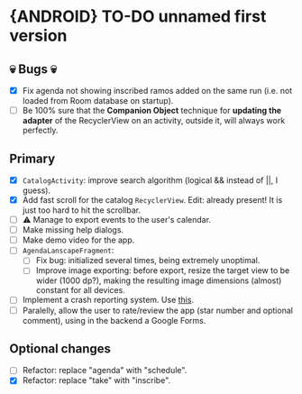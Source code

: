 # {ANDROID} TO-DO unnamed first version

## 💀 Bugs 💀
- [X] Fix agenda not showing inscribed ramos added on the same run (i.e. not loaded from Room database on startup).
- [ ] Be 100% sure that the **Companion Object** technique for **updating the adapter** of the RecyclerView on an activity, outside it, will always work perfectly.

## Primary
- [X] `CatalogActivity`: improve search algorithm (logical && instead of ||, I guess).
- [X] Add fast scroll for the catalog `RecyclerView`. Edit: already present! It is just too hard to hit the scrollbar.
- [ ] ⚠ Manage to export events to the user's calendar.
- [ ] Make missing help dialogs.
- [ ] Make demo video for the app.
- [ ] `AgendaLanscapeFragment`:
  - [ ] Fix bug:  initialized several times, being extremely unoptimal.
  - [ ] Improve image exporting: before export, resize the target view to be wider (1000 dp?), making the resulting image dimensions (almost) constant for all devices.
- [ ] Implement a crash reporting system. Use [this](https://github.com/ACRA/acra).
- [ ] Paralelly, allow the user to rate/review the app (star number and optional comment), using in the backend a Google Forms.

## Optional changes
- [ ] Refactor: replace "agenda" with "schedule".
- [X] Refactor: replace "take" with "inscribe".